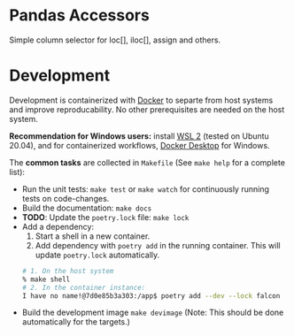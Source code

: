# Pandas Accessors

Simple column selector for loc[], iloc[], assign and others.

# Development

Development is containerized with [Docker](https://www.docker.com/) to
separte from host systems and improve reproducability. No other
prerequisites are needed on the host system.

**Recommendation for Windows users:** install [WSL
2](https://docs.microsoft.com/en-us/windows/wsl/install-win10) (tested on
Ubuntu 20.04), and for containerized workflows, [Docker
Desktop](https://www.docker.com/products/docker-desktop) for Windows.

The **common tasks** are collected in `Makefile` (See `make help` for a
complete list):

- Run the unit tests: `make test` or `make watch` for continuously running
  tests on code-changes.
- Build the documentation: `make docs`
- **TODO**: Update the `poetry.lock` file: `make lock`
- Add a dependency:
  1. Start a shell in a new container.
  2. Add dependency with `poetry add` in the running container. This will update
     `poetry.lock` automatically.
  ```sh
  # 1. On the host system
  % make shell
  # 2. In the container instance:
  I have no name!@7d0e85b3a303:/app$ poetry add --dev --lock falcon
  ```
- Build the development image `make devimage`
  (Note: This should be done automatically for the targets.) 
